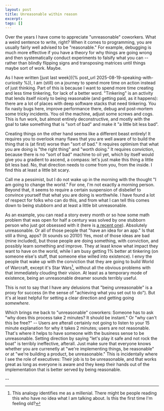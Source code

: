 ```yaml
---
layout: post
title: Unreasonable within reason
excerpt:
tags: []
---
```


Over the years I have come to appreciate "unreasonable" coworkers. What a weird sentence to write, right? When it comes to programming, you are usually fairly well advised to be "reasonable." For example, debugging is much more effective if you have a theory for why things are going wrong and then systematically conduct experiments to falsify what you can -- rather than blindly flipping signs and transposing matrices until things maybe sort of work. Maybe.

As I have written [just last week]({% post_url 2025-08-19-speaking-with-curiosity %}), I am (still) on a journey to spend more time on action instead of just thinking. Part of this is because I want to spend more time creating and less time tinkering, for lack of a better word. "Tinkering" is an activity that lends itself nicely to being reasonable (and getting paid, as it happens): there are a lot of places with deep software stacks that need tinkering. You fix nasty bugs here, improve performance there, debug and post-mortem some tricky incidents. You oil the machine, adjust some screws and cogs. This is fun work, but almost entirely deconstructive, and mostly with the goal to take something that is "sort of bad" and make it "a little bit less bad".

Creating things on the other hand seems like a different beast entirely! It requires you to overlook many flaws that you are well aware of to build the thing that is (at first) worse than "sort of bad." It requires optimism that what you are doing is "the right thing" and "worth doing." It requires conviction, because there is no "sort of bad" machine to oil yet, which by itself would give you a gradient to ascend, a compass: let's just make this thing a little bit less bad. No, that direction needs to come from you, from the inside. I find this at least a little bit scary.

Call me a pessimist, but I do not wake up in the morning with the thought "I am going to change the world." For one, I'm not exactly a morning person. Beyond that, it seems to require a certain suspension of disbelief to convince yourself that what you are doing is worthwhile. I have found a lot of respect for folks who can do this, and from what I can tell this comes down to being stubborn and at least a little bit unreasonable.

As an example, you can read a story every month or so how some math problem that was open for half a century was solved by one stubborn person who just got obsessed with it (here is [a recent one](https://www.quantamagazine.org/at-17-hannah-cairo-solved-a-major-math-mystery-20250801/)). Absolutely unreasonable. Or all of those people that "have an idea for an app." Is that still a thing, apps? (It sounds so 2010!) Yes, most of those ideas are bad (mine included), but those people are doing something, with conviction, and possibly learn something and improve. They at least know what impact they want to have on the world, while I am busy getting 1% better at tinkering (on someone else's stuff, that someone else willed into existence). I envy the people that wake up with the conviction that they are going to build World of Warcraft, except it's Star Wars[^wow], without all the obvious problems with that immediately clouding their vision. At least as a temporary mode of existence, being an unreasonable dreamer sounds terribly useful.

This is not to say that I have any delusions that "being unreasonable" is a proxy for success (in the sense of "achieving what you set out to do"). But it's at least helpful for setting a clear direction and getting going _somewhere_.

Which brings me back to "unreasonable" coworkers: Someone has to ask "why does this process take 2 minutes? It should be instant." Or "why can't this be free?" -- Users are afterall certainly not going to listen to your 15 minute explanation for why it takes 2 minutes; users are not reasonable. That's where it helps to have someone with the business sense to be unreasonable. Setting direction by saying "let's play it safe and not rock the boat" is terribly ineffective, afterall. Just make sure that everyone knows whether you are currenetly at "we're implementing things, be reasonable" or at "we're building a product, be unreasonable." This is incidentally where I see the role of executives: Their job is to be unreasonable, and that works great as long as everyone is aware and they keep their hands out of the implementation that is better served by being reasonable.

--

[^wow]: This analogy identifies me as a millenial. There might be people reading this who have no idea what I am talking about. Is this the first time I'm feeling old?